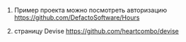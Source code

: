 1. Пример проекта можно посмотреть авторизацию
https://github.com/DefactoSoftware/Hours

2. страницу Devise
https://github.com/heartcombo/devise
